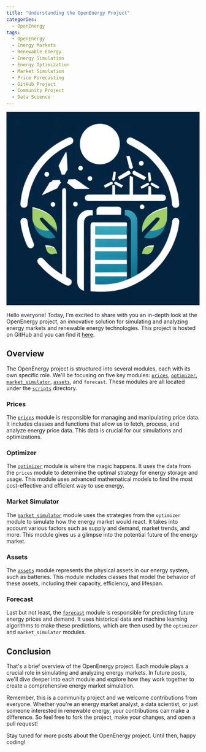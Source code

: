 ```yaml
---
title: "Understanding the OpenEnergy Project"
categories:
  - OpenEnergy
tags:
  - OpenEnergy
  - Energy Markets
  - Renewable Energy
  - Energy Simulation
  - Energy Optimization
  - Market Simulation
  - Price Forecasting
  - GitHub Project
  - Community Project
  - Data Science
---
```


![OpenEnergy Logo](https://raw.githubusercontent.com/koulakhilesh/OpenEnergy/master/images/logo_oe.png)

Hello everyone! Today, I'm excited to share with you an in-depth look at the OpenEnergy project, an innovative solution for simulating and analyzing energy markets and renewable energy technologies. This project is hosted on GitHub and you can find it [here](https://github.com/koulakhilesh/OpenEnergy/).

## Overview

The OpenEnergy project is structured into several modules, each with its own specific role. We'll be focusing on five key modules: [`prices`](https://github.com/koulakhilesh/OpenEnergy/tree/master/scripts/prices), [`optimizer`](https://github.com/koulakhilesh/OpenEnergy/tree/master/scripts/optimizer), [`market_simulator`](https://github.com/koulakhilesh/OpenEnergy/tree/master/scripts/market_simulator), [`assets`](https://github.com/koulakhilesh/OpenEnergy/tree/master/scripts/assets), and `forecast`. These modules are all located under the [`scripts`](https://github.com/koulakhilesh/OpenEnergy/tree/master/scripts) directory.

### Prices

The [`prices`](https://github.com/koulakhilesh/OpenEnergy/tree/master/scripts/prices) module is responsible for managing and manipulating price data. It includes classes and functions that allow us to fetch, process, and analyze energy price data. This data is crucial for our simulations and optimizations.

### Optimizer

The [`optimizer`](https://github.com/koulakhilesh/OpenEnergy/tree/master/scripts/optimizer) module is where the magic happens. It uses the data from the `prices` module to determine the optimal strategy for energy storage and usage. This module uses advanced mathematical models to find the most cost-effective and efficient way to use energy.

### Market Simulator

The [`market_simulator`](https://github.com/koulakhilesh/OpenEnergy/tree/master/scripts/market_simulator) module uses the strategies from the `optimizer` module to simulate how the energy market would react. It takes into account various factors such as supply and demand, market trends, and more. This module gives us a glimpse into the potential future of the energy market.

### Assets

The [`assets`](https://github.com/koulakhilesh/OpenEnergy/tree/master/scripts/assets) module represents the physical assets in our energy system, such as batteries. This module includes classes that model the behavior of these assets, including their capacity, efficiency, and lifespan.

### Forecast

Last but not least, the [`forecast`](https://github.com/koulakhilesh/OpenEnergy/tree/master/scripts/forecast) module is responsible for predicting future energy prices and demand. It uses historical data and machine learning algorithms to make these predictions, which are then used by the `optimizer` and `market_simulator` modules.

## Conclusion

That's a brief overview of the OpenEnergy project. Each module plays a crucial role in simulating and analyzing energy markets. In future posts, we'll dive deeper into each module and explore how they work together to create a comprehensive energy market simulation.

Remember, this is a community project and we welcome contributions from everyone. Whether you're an energy market analyst, a data scientist, or just someone interested in renewable energy, your contributions can make a difference. So feel free to fork the project, make your changes, and open a pull request!

Stay tuned for more posts about the OpenEnergy project. Until then, happy coding!